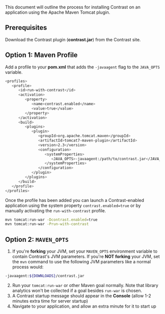 <!--
title: "Running Contrast on Tomcat with Maven Apache Tomcat Plugin"
description: "Overview of the process for installation of Contrast on an application using the Apache Maven Tomcat plugin"
-->

This document will outline the process for installing Contrast on an application using the Apache Maven Tomcat plugin.

## Prerequisites

Download the Contrast plugin (**contrast.jar**) from the Contrast site.

## Option 1: Maven Profile

Add a profile to your **pom.xml** that adds the ```-javaagent``` flag to the ```JAVA_OPTS``` variable.

``` sh
<profiles>
   <profile>
      <id>run-with-contrast</id>
      <activation>
         <property>
            <name>contrast.enabled</name>
            <value>true</value>
         </property>
      </activation>
      <build>
         <plugins>
            <plugin>
               <groupId>org.apache.tomcat.maven</groupId>
               <artifactId>tomcat7-maven-plugin</artifactId>
               <version>2.3</version>
               <configuration>
                  <systemProperties>
                     <JAVA_OPTS>-javaagent:/path/to/contrast.jar</JAVA_OPTS>
                  </systemProperties>
               </configuration>
            </plugin>
         </plugins>
      </build>
   </profile>
</profiles>
```

Once the profile has been added you can launch a Contrast-enabled application using the system property ```contrast.enabled=true``` or by manually activating the ```run-with-contrast``` profile.

``` sh
mvn tomcat:run-war -Dcontrast.enabled=true
mvn tomcat:run-war -Prun-with-contrast
```

## Option 2: ```MAVEN_OPTS```

1. If you're **forking** your JVM, set your ```MAVEN_OPTS``` environment variable to contain Contrast's JVM parameters.
If you're **NOT forking** your JVM, set the ```mvn``` command to use the following JVM parameters like a normal process would:
``` sh
-javaagent:${DOWNLOADS}/contrast.jar
```
2. Run your ```tomcat:run-war``` or other Maven goal normally. Note that library analytics won't be collected if a goal besides ```run-war``` is chosen.
3. A Contrast startup message should appear in the **Console** (allow 1-2 minutes extra time for server startup)
4. Navigate to your application, and allow an extra minute for it to start up
